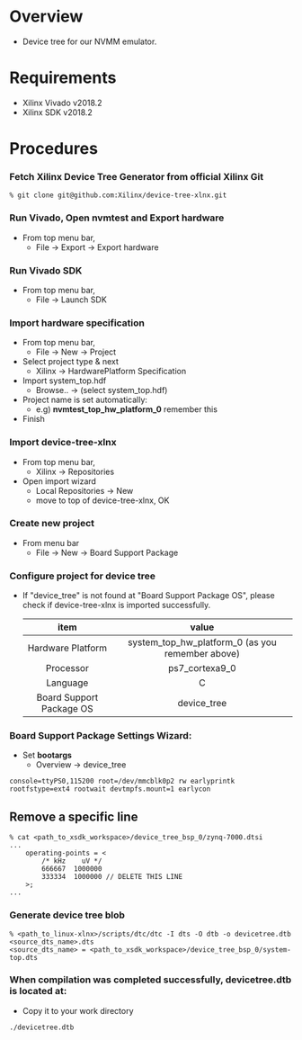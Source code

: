 # Overview
- Device tree for our NVMM emulator.

# Requirements
- Xilinx Vivado v2018.2
- Xilinx SDK v2018.2

# Procedures
### Fetch Xilinx Device Tree Generator from official Xilinx Git
```
% git clone git@github.com:Xilinx/device-tree-xlnx.git
```

### Run Vivado, Open nvmtest and Export hardware
- From top menu bar,
  - File -> Export -> Export hardware

### Run Vivado SDK
- From top menu bar,
  - File -> Launch SDK

### Import hardware specification
- From top menu bar,
  - File -> New -> Project
- Select project type & next
  - Xilinx -> HardwarePlatform Specification
- Import system_top.hdf
  - Browse.. -> (select system_top.hdf)
- Project name is set automatically:
  - e.g) **nvmtest_top_hw_platform_0** remember this
- Finish

### Import device-tree-xlnx
- From top menu bar,
  - Xilinx -> Repositories
- Open import wizard
  - Local Repositories -> New
  - move to top of device-tree-xlnx, OK

### Create new project
- From menu bar
  - File -> New -> Board Support Package

### Configure project for device tree
- If "device_tree" is not found at "Board Support Package OS", please check if device-tree-xlnx is imported successfully.  
  
  | item | value |
  |:--:|:--:|
  | Hardware Platform | system_top_hw_platform_0 (as you remember above) |
  | Processor | ps7_cortexa9_0 |
  | Language | C |
  | Board Support Package OS | device_tree |

### Board Support Package Settings Wizard:
- Set **bootargs**
  - Overview -> device_tree
```
console=ttyPS0,115200 root=/dev/mmcblk0p2 rw earlyprintk rootfstype=ext4 rootwait devtmpfs.mount=1 earlycon
```

## Remove a specific line
```
% cat <path_to_xsdk_workspace>/device_tree_bsp_0/zynq-7000.dtsi
...
    operating-points = <
        /* kHz    uV */
        666667  1000000
        333334  1000000 // DELETE THIS LINE
    >;
...
```


### Generate device tree blob
```
% <path_to_linux-xlnx>/scripts/dtc/dtc -I dts -O dtb -o devicetree.dtb <source_dts_name>.dts
<source_dts_name> = <path_to_xsdk_workspace>/device_tree_bsp_0/system-top.dts
```



### When compilation was completed successfully, devicetree.dtb is located at:
- Copy it to your work directory
```
./devicetree.dtb
```
